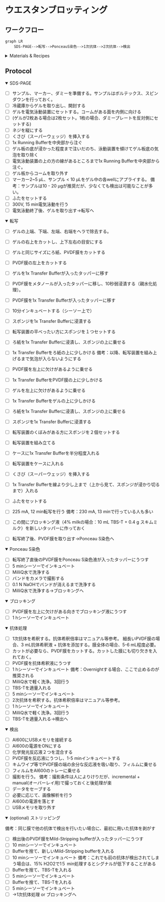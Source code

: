 # ウエスタンブロッティング

## ワークフロー

```mermaid
graph LR
    SDS-PAGE-->転写-->PonceauS染色-->1次抗体-->2次抗体-->検出
```



<details>
<summary>Materials & Recipes</summary>

### SDS-PAGE

| Material          | Cat. No.        | Misc. |
| ----------------- | --------------- | ----- |
| サンプル          |                 |       |
| マーカー          | BDL#DM660       |       |
| ゲル              | DRC#NXV-378HP20 |       |
| 電気泳動装置      | DRC#XVE-0MPC    |       |
| 1x Running Buffer |                 |       |

#### 1x Running Buffer
| Reagent            | Volume  |
| ------------------ | ------- |
| 10x Running Buffer | 100 mL  |
| MilliQ water       | 900 mL  |
| Total              | 1000 mL |

#### 10x Running Buffer
| Reagent       | Volume |
| ------------- | ------ |
| Tris          | 30 g   |
| Glycine       | 144 g  |
| EDTA-2Na-2H2O | 7.5 g  |
| SDS           | 10 g   |
Fill up to 1000 mL with MilliQ water.

### 転写～Ponceau S染色
| Material          | Cat. No.            | Misc.               |
| ----------------- | ------------------- | ------------------- |
| 泳動したゲル      |                     |                     |
| PVDF膜            | Millipore#IPVH00010 | カットして使用      |
| ろ紙              | ADVANTEC#526        | カットして使用、2枚 |
| 転写装置          | DRC#XVE-0MPB        |                     |
| スポンジ          | DRC#XVE-MPPADHS     | 3(or4)個使用        |
| 1xTransfer Buffer |                     |                     |
| Methanol          | Nacalai#21915-93    |                     |
| Ponceau S染色液   | APRO#SP-4030        |                     |

#### 1x Transfer Buffer
| Reagent             | Volume  |
| ------------------- | ------- |
| 10x Transfer Buffer | 100 mL  |
| Methanol            | 100 mL  |
| MilliQ water        | 900 mL  |
| Total               | 1000 mL |

#### 10x Tranfer Buffer
| Reagent | Volume |
| ------- | ------ |
| Tris    | 30 g   |
| Glycine | 144 g  |
Fill up to 1000 mL with MilliQ water.

#### 0.1 N NaOH溶液
| Reagent | Volume |
| ------- | ------ |
| Tris    | 4 g    |
Fill up to 1000 mL with MilliQ water.

### ブロッキング～検出

| Material       | Cat. No.              | Misc.                      |
| -------------- | --------------------- | -------------------------- |
| 転写したPVDF膜 |                       |                            |
| TBS-T          |                       | 表記TBS'Tの場合もある      |
| 1次抗体        |                       | 検出したい抗原に合わせる   |
| 1次抗体希釈液  | 自作orDRC#DRC-WSET250 |                            |
| 2次抗体        |                       | 1次抗体の宿主に合わせる    |
| 2次抗体希釈液  | 自作orDRC#DRC-WSET250 |                            |
| 化学発光反応液 | Thermo#34075等        | 発色液と呼ばれることもある |

#### TBS-T
| Reagent  | Volume |
| -------- | ------ |
| 10x TBS  | 200 mL |
| Tween 20 | 1 mL   |
Fill up to 2000 mL with MilliQ water.

#### 10x TBS
| Reagent | Volume |
| ------- | ------ |
| NaCl    | 80 g   |
| KCl     | 2 g    |
| Tris    | 30 g   |
adjust pH to 7.4 with HCl, and fill up to 1000 mL with MilliQ water.

#### 1次抗体希釈液
| Reagent         | Volume |
| --------------- | ------ |
| NaCl            | 1.46 g |
| KCl             | 0.1 g  |
| Na2HPO4         | 0.72 g |
| NaH2PO4         | 0.12 g |
| BSA             | 50 mg  |
| PEG6000(or8000) | 20 g   |
| Tween 20        | 500 μL |

#### 2次抗体希釈液
| Reagent         | Volume |
| --------------- | ------ |
| NaCl            | 8.77 g |
| KCl             | 0.1 g  |
| Na2HPO4         | 0.72 g |
| NaH2PO4         | 0.12 g |
| BSA             | 50 mg  |
| PEG6000(or8000) | 20 g   |
| Tween 20        | 500 μL |

#### Mild-Stripping buffer
| Reagent  | Volume |
| -------- | ------ |
| Glycine  | 7.5 g  |
| SDS      | 0.5 g  |
| Tween 20 | 5 mL   |
adjust pH to 2.2 with HCl, and fill up to 500 mL with MilliQ water.

</details>

## Protocol

<details open>
<summary>SDS-PAGE</summary>

- [ ] サンプル、マーカー、ダミーを準備する。サンプルはボルテックス、スピンダウンを行っておく。
- [ ] 冷蔵庫からゲルを取り出し、開封する
- [ ] ゲルを電気泳動装置にセットする。コームがある面を内側に向ける
- [ ] (ゲルが2枚ある場合は2枚セット。1枚の場合、ダミープレートを反対側にセットする)
- [ ] ネジを縦にする
- [ ] くさび（スーパーウェッジ）を挿入する
- [ ] 1x Running Bufferを中央部から注ぐ
- [ ] ゲル板の底が浸かった程度まで注いだのち、泳動装置を傾けてゲル板底の気泡を取り除く
- [ ] 電気泳動装置の上の方の線があるところまで1x Running Bufferを中央部から注ぐ。
- [ ] ゲル板からコームを取り外す
- [ ] マーカー2~5 μL、サンプル < 10 μLをゲル中の各wellにアプライする。
備考：サンプルは10 - 20 μgが推奨だが、少なくても検出は可能なことが多い。
- [ ] ふたをセットする
- [ ] 300V, 15 min電気泳動を行う
- [ ] 電気泳動終了後、ゲルを取り出す→転写へ

</details>

<details open>
<summary>転写</summary>

- [ ] ゲルの上端、下端、左端、右端をヘラで除去する。
- [ ] ゲルの右上をカットし、上下左右の目安にする
- [ ] ゲルと同じサイズにろ紙、PVDF膜をカットする
- [ ] PVDF膜の左上をカットする
- [ ] ゲルを1x Transfer Bufferが入ったタッパーに移す
- [ ] PVDF膜をメタノールが入ったタッパーに移し、10秒弱浸漬する（親水化処理）。
- [ ] PVDF膜を1x Transfer Bufferが入ったタッパーに移す
- [ ] 10分インキュベートする（シーソー上で）
- [ ] スポンジを1x Transfer Bufferに浸漬する
- [ ] 転写装置の平べったい方にスポンジを１つセットする
- [ ] ろ紙を1x Transfer Bufferに浸漬し、スポンジの上に乗せる
- [ ] 1x Transfer Bufferをろ紙の上に少しかける
備考：以降、転写装置を組み上げるまで気泡が入らないようにする
- [ ] PVDF膜を左上に欠けがあるように乗せる
- [ ] 1x Transfer BufferをPVDF膜の上に少しかける
- [ ] ゲルを左上に欠けがあるように乗せる
- [ ] 1x Transfer Bufferをゲルの上に少しかける
- [ ] ろ紙を1x Transfer Bufferに浸漬し、スポンジの上に乗せる
- [ ] スポンジを1x Transfer Bufferに浸漬する
- [ ] 転写装置のくぼみがある方にスポンジを２個セットする
- [ ] 転写装置を組み立てる
- [ ] ケースに1x Transfer Bufferを半分程度入れる
- [ ] 転写装置をケースに入れる
- [ ] くさび（スーパーウェッジ）を挿入する
- [ ] 1x Transfer Bufferを線より少し上まで（上から見て、スポンジが浸かり切るまで）入れる
- [ ] ふたをセットする
- [ ] 225 mA, 12 min転写を行う
備考：230 mA, 13 minで行っている人も多い
- [ ] この間にブロッキング液（4% milkの場合：10 mL TBS-T + 0.4 g スキムミルク）を新しいタッパーに作っておく
- [ ] 転写終了後、PVDF膜を取り出す→Ponceau S染色へ

  </details>

<details open>
<summary>Ponceau S染色</summary>

- [ ] 転写終了直後のPVDF膜をPonceau S染色液が入ったタッパーにうつす
- [ ] 5 minシーソーでインキュベート
- [ ] MilliQ水で洗浄する
- [ ] バンドをカメラで撮影する
- [ ] 0.1 N NaOHでバンドが消えるまで洗浄する
- [ ] MilliQ水で洗浄する→ブロッキングへ

</details>

<details open>
<summary>ブロッキング</summary>

- [ ] PVDF膜を左上に欠けがある向きでブロッキング液にうつす
- [ ] 1 hシーソーでインキュベート

</details>

<details open>
<summary>抗体処理</summary>

- [ ] 1次抗体を希釈する。抗体希釈倍率はマニュアル等参考。
細長いPVDF膜の場合、3 mL抗体希釈液 + 抗体を添加する。膜全体の場合、5-6 mL程度必要。
- [ ] カットが必要なら、PVDF膜をカットする。カットした膜にも切り欠きを入れておく。
- [ ] PVDF膜を抗体希釈液にうつす
- [ ] 1 hシーソーでインキュベート
備考：Overnightする場合、ここで止めるのが推奨される
- [ ] MilliQ水で軽く洗浄。3回行う
- [ ] TBS-Tを適量入れる
- [ ] 5 minシーソーでインキュベート
- [ ] 2次抗体を希釈する。抗体希釈倍率はマニュアル等参考。
- [ ] 1 hシーソーでインキュベート
- [ ] MilliQ水で軽く洗浄。3回行う
- [ ] TBS-Tを適量入れる→検出へ

</details>

<details open>
<summary>検出</summary>

- [ ] AI600にUSBメモリを接続する
- [ ] AI600の電源をONにする
- [ ] 化学発光反応液２つを混合する
- [ ] PVDF膜を反応液にうつし、1-5 minインキュベートする
- [ ] キムワイプ等でPVDF膜の端の余分な反応液を吸い取り、フィルムに乗せる
- [ ] フィルムをAI600のトレーに乗せる
- [ ] 撮影を行う。
備考：撮影条件は人によりけりだが、incremental + manual(オーバーレイ用)で撮っておくと後処理が楽
- [ ] データをセーブする
- [ ] 必要に応じて、画像解析を行う
- [ ] AI600の電源を落とす
- [ ] USBメモリを取り外す 

</details>

<details open>
<summary>(optional) ストリッピング</summary>

備考：同じ膜で他の抗体で検出を行いたい場合に、最初に用いた抗体を剥がす
- [ ] 検出後のPVDF膜をMild-Stripping bufferが入ったタッパーにうつす
- [ ] 10 minシーソーでインキュベート
- [ ] Bufferを捨て、新しいMild-Stripping bufferを入れる
- [ ] 10 minシーソーでインキュベート
備考：これでも前の抗体が検出されてしまう場合は、15% H2O2で1５ min処理するとシグナルが低下することがある
- [ ] Bufferを捨て、TBS-Tを入れる
- [ ] 5 minシーソーでインキュベート
- [ ] Bufferを捨て、TBS-Tを入れる
- [ ] 5 minシーソーでインキュベート
- [ ] →1次抗体処理 or ブロッキングへ

</details>
